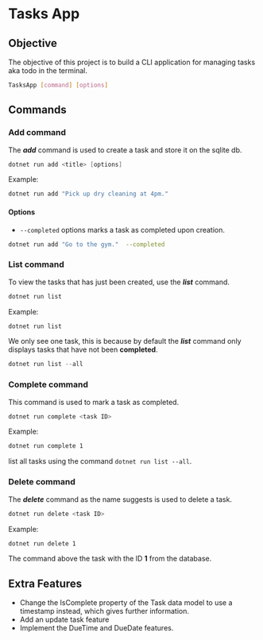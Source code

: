 # Tasks App

## Objective

The objective of this project is to build a CLI application for managing tasks aka todo in the terminal.

```sh
TasksApp [command] [options]
```

## Commands

### Add command

The **_add_** command is used to create a task and store it on the sqlite db.

```c#
dotnet run add <title> [options]
```

Example:

```sh
dotnet run add "Pick up dry cleaning at 4pm."
```

#### Options

- `--completed` options marks a task as completed upon creation.

```sh
dotnet run add "Go to the gym."  --completed
```

### List command

To view the tasks that has just been created, use the **_list_** command.

```sh
dotnet run list
```

Example:

```c#
dotnet run list
```

We only see one task, this is because by default the **_list_** command only  
displays tasks that have not been **completed**.

```c#
dotnet run list --all
```

### Complete command

This command is used to mark a task as completed.

```c#
dotnet run complete <task ID>
```

Example:

```sh
dotnet run complete 1
```

list all tasks using the command `dotnet run list --all`.

### Delete command

The **_delete_** command as the name suggests is used to delete a task.

```sh
dotnet run delete <task ID>
```

Example:

```sh
dotnet run delete 1
```

The command above the task with the ID **1** from the database.

## Extra Features

- Change the IsComplete property of the Task data model to use a timestamp instead, which gives further information.
- Add an update task feature
- Implement the DueTime and DueDate features.
